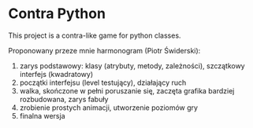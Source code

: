 # Contra Python

This project is a contra-like game for python classes.


Proponowany przeze mnie harmonogram (Piotr Świderski):

1. zarys podstawowy: klasy (atrybuty, metody, zależności), szczątkowy interfejs (kwadratowy)
2. początki interfejsu (level testujący), działający ruch
3. walka, skończone w pełni poruszanie się, zaczęta grafika bardziej rozbudowana, zarys fabuły
4. zrobienie prostych animacji, utworzenie poziomów gry
5. finalna wersja
